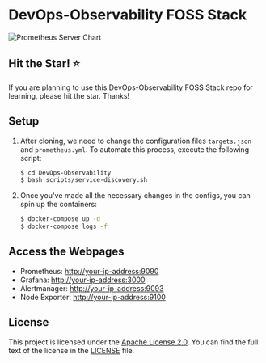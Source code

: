 # DevOps-Observability FOSS Stack

![Prometheus Server Chart](https://github.com/Allu-Philip/DevOps-Observability/assets/33429916/8287cec1-aa63-4896-9336-83059683c9f5)


## Hit the Star! ⭐
If you are planning to use this DevOps-Observability FOSS Stack repo for learning, please hit the star. Thanks!

## Setup

1. After cloning, we need to change the configuration files `targets.json` and `prometheus.yml`. To automate this process, execute the following script:

    ```bash
    $ cd DevOps-Observability
    $ bash scripts/service-discovery.sh
    ```

2. Once you've made all the necessary changes in the configs, you can spin up the containers:

    ```bash
    $ docker-compose up -d
    $ docker-compose logs -f
    ```

## Access the Webpages

- Prometheus:    [http://your-ip-address:9090](http://your-ip-address:9090)
- Grafana:       [http://your-ip-address:3000](http://your-ip-address:3000)
- Alertmanager:  [http://your-ip-address:9093](http://your-ip-address:9093)
- Node Exporter: [http://your-ip-address:9100](http://your-ip-address:9100)

## License

This project is licensed under the [Apache License 2.0](LICENSE). You can find the full text of the license in the [LICENSE](LICENSE) file.
